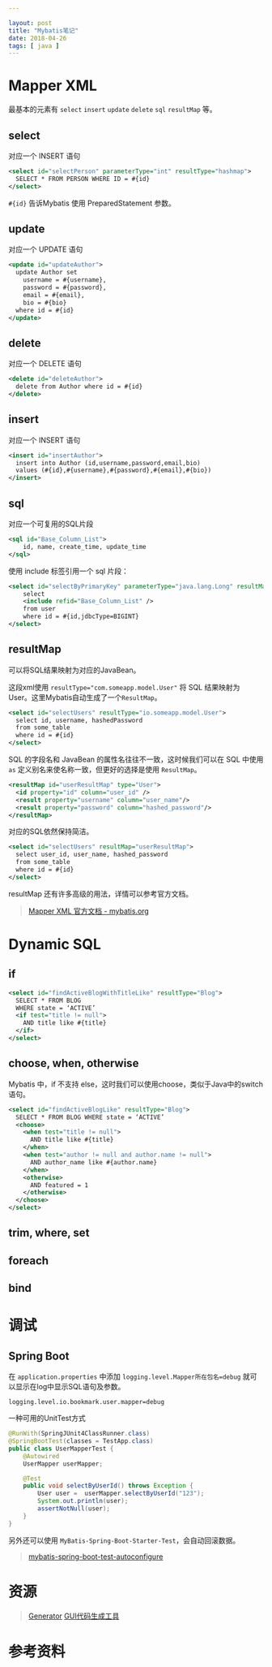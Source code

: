 ```yaml
---

layout: post
title: "Mybatis笔记"
date: 2018-04-26
tags: [ java ]
---
```


# Mapper XML
最基本的元素有 `select` `insert` `update` `delete` `sql` `resultMap` 等。


## select
对应一个 INSERT 语句
```xml
<select id="selectPerson" parameterType="int" resultType="hashmap">
  SELECT * FROM PERSON WHERE ID = #{id}
</select>
```
`#{id}` 告诉Mybatis 使用 PreparedStatement 参数。
## update
对应一个 UPDATE 语句
```xml
<update id="updateAuthor">
  update Author set
    username = #{username},
    password = #{password},
    email = #{email},
    bio = #{bio}
  where id = #{id}
</update>
```

## delete
对应一个 DELETE 语句
```xml
<delete id="deleteAuthor">
  delete from Author where id = #{id}
</delete>
```

## insert
对应一个 INSERT 语句
```xml
<insert id="insertAuthor">
  insert into Author (id,username,password,email,bio)
  values (#{id},#{username},#{password},#{email},#{bio})
</insert>
```

## sql
对应一个可复用的SQL片段

```xml
<sql id="Base_Column_List">
    id, name, create_time, update_time
</sql>
```
使用 include 标签引用一个 sql 片段：

```xml
<select id="selectByPrimaryKey" parameterType="java.lang.Long" resultMap="BaseResultMap">
    select 
    <include refid="Base_Column_List" />
    from user
    where id = #{id,jdbcType=BIGINT}
</select>
```

## resultMap
可以将SQL结果映射为对应的JavaBean。

这段xml使用 `resultType="com.someapp.model.User"` 将 SQL 结果映射为 User。这里Mybatis自动生成了一个`ResultMap`。
```xml
<select id="selectUsers" resultType="io.someapp.model.User">
  select id, username, hashedPassword
  from some_table
  where id = #{id}
</select>
```

SQL 的字段名和 JavaBean 的属性名往往不一致，这时候我们可以在 SQL 中使用 `as` 定义别名来使名称一致，但更好的选择是使用 `ResultMap`。

```xml
<resultMap id="userResultMap" type="User">
  <id property="id" column="user_id" />
  <result property="username" column="user_name"/>
  <result property="password" column="hashed_password"/>
</resultMap>
```

对应的SQL依然保持简洁。

```xml
<select id="selectUsers" resultMap="userResultMap">
  select user_id, user_name, hashed_password
  from some_table
  where id = #{id}
</select>
```
resultMap 还有许多高级的用法，详情可以参考官方文档。
> [Mapper XML 官方文档 - mybatis.org](http://www.mybatis.org/mybatis-3/sqlmap-xml.html)

# Dynamic SQL
## if
```xml
<select id="findActiveBlogWithTitleLike" resultType="Blog">
  SELECT * FROM BLOG
  WHERE state = ‘ACTIVE’
  <if test="title != null">
    AND title like #{title}
  </if>
</select>
```
## choose, when, otherwise
Mybatis 中，if 不支持 else，这时我们可以使用choose，类似于Java中的switch语句。
```xml
<select id="findActiveBlogLike" resultType="Blog">
  SELECT * FROM BLOG WHERE state = ‘ACTIVE’
  <choose>
    <when test="title != null">
      AND title like #{title}
    </when>
    <when test="author != null and author.name != null">
      AND author_name like #{author.name}
    </when>
    <otherwise>
      AND featured = 1
    </otherwise>
  </choose>
</select>
```
## trim, where, set
## foreach
## bind

# 调试
## Spring Boot
在 `application.properties` 中添加 `logging.level.Mapper所在包名=debug` 就可以显示在log中显示SQL语句及参数。
```properties
logging.level.io.bookmark.user.mapper=debug
```
一种可用的UnitTest方式
```java
@RunWith(SpringJUnit4ClassRunner.class)
@SpringBootTest(classes = TestApp.class)
public class UserMapperTest {
    @Autowired
    UserMapper userMapper;

    @Test
    public void selectByUserId() throws Exception {
        User user =  userMapper.selectByUserId("123");
        System.out.println(user);
        assertNotNull(user);
    }
}
```
另外还可以使用 `MyBatis-Spring-Boot-Starter-Test`，会自动回滚数据。

> [mybatis-spring-boot-test-autoconfigure](http://www.mybatis.org/spring-boot-starter/mybatis-spring-boot-test-autoconfigure/)

# 资源
> [Generator](http://www.mybatis.org/generator/)
> [GUI代码生成工具](https://github.com/zouzg/mybatis-generator-gui)

# 参考资料
